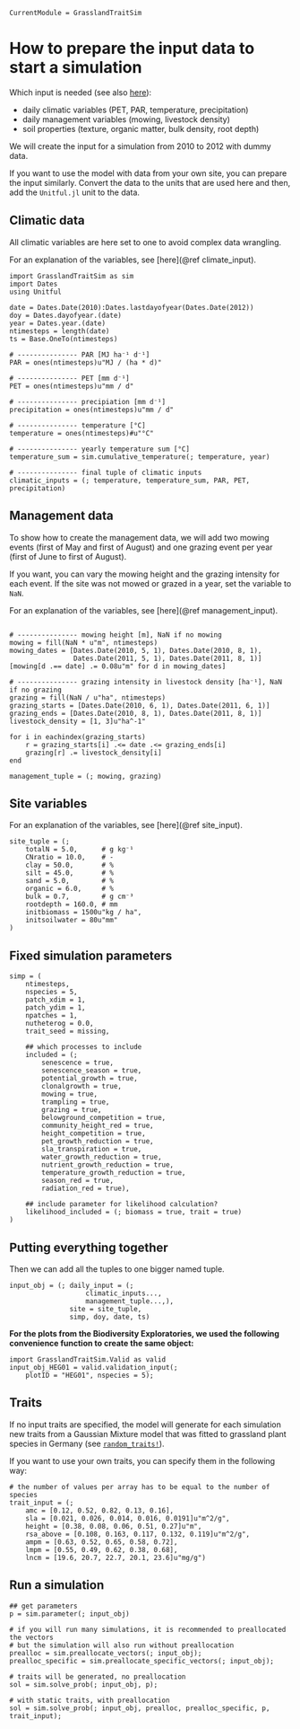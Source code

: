 ```@meta
CurrentModule = GrasslandTraitSim
```

# How to prepare the input data to start a simulation

Which input is needed (see also [here](@ref "Model inputs and outputs")):
- daily climatic variables (PET, PAR, temperature, precipitation)
- daily management variables (mowing, livestock density)
- soil properties (texture, organic matter, bulk density, root depth)

We will create the input for a simulation from 2010 to 2012 with
dummy data.

If you want to use the model with data from your own site, you can
prepare the input similarly. Convert the data to the units that
are used here and then, add the `Unitful.jl` unit to the data.

## Climatic data

All climatic variables are here set to one to avoid complex data wrangling.

For an explanation of the variables, see [here](@ref climate_input).

```@example input_creation
import GrasslandTraitSim as sim
import Dates
using Unitful

date = Dates.Date(2010):Dates.lastdayofyear(Dates.Date(2012))
doy = Dates.dayofyear.(date)
year = Dates.year.(date)
ntimesteps = length(date)
ts = Base.OneTo(ntimesteps) 

# --------------- PAR [MJ ha⁻¹ d⁻¹]
PAR = ones(ntimesteps)u"MJ / (ha * d)"

# --------------- PET [mm d⁻¹]
PET = ones(ntimesteps)u"mm / d"

# --------------- precipiation [mm d⁻¹]	
precipitation = ones(ntimesteps)u"mm / d"

# --------------- temperature [°C]
temperature = ones(ntimesteps)#u"°C"

# --------------- yearly temperature sum [°C]
temperature_sum = sim.cumulative_temperature(; temperature, year) 

# --------------- final tuple of climatic inputs
climatic_inputs = (; temperature, temperature_sum, PAR, PET, precipitation)
```

## Management data

To show how to create the management data, we will add two mowing events 
(first of May and first of August) and one grazing event per year
(first of June to first of August).

If you want, you can vary the mowing height and the grazing intensity
for each event. If the site was not mowed or grazed in a year, set the
variable to `NaN`.

For an explanation of the variables, see [here](@ref management_input).

```@example input_creation

# --------------- mowing height [m], NaN if no mowing
mowing = fill(NaN * u"m", ntimesteps)
mowing_dates = [Dates.Date(2010, 5, 1), Dates.Date(2010, 8, 1), 
                Dates.Date(2011, 5, 1), Dates.Date(2011, 8, 1)]
[mowing[d .== date] .= 0.08u"m" for d in mowing_dates]

# --------------- grazing intensity in livestock density [ha⁻¹], NaN if no grazing
grazing = fill(NaN / u"ha", ntimesteps)
grazing_starts = [Dates.Date(2010, 6, 1), Dates.Date(2011, 6, 1)]
grazing_ends = [Dates.Date(2010, 8, 1), Dates.Date(2011, 8, 1)]
livestock_density = [1, 3]u"ha^-1"

for i in eachindex(grazing_starts)
    r = grazing_starts[i] .<= date .<= grazing_ends[i]
    grazing[r] .= livestock_density[i]
end

management_tuple = (; mowing, grazing)
```

## Site variables 

For an explanation of the variables, see [here](@ref site_input).

```@example input_creation
site_tuple = (;
    totalN = 5.0,      # g kg⁻¹
    CNratio = 10.0,    # -
    clay = 50.0,       # %
    silt = 45.0,       # %
    sand = 5.0,        # %
    organic = 6.0,     # %
    bulk = 0.7,        # g cm⁻³
    rootdepth = 160.0, # mm
    initbiomass = 1500u"kg / ha",
    initsoilwater = 80u"mm"
)           
```

## Fixed simulation parameters
```@example input_creation
simp = (
    ntimesteps, 
    nspecies = 5,  
    patch_xdim = 1, 
    patch_ydim = 1, 
    npatches = 1,
    nutheterog = 0.0, 
    trait_seed = missing,  
    
    ## which processes to include
    included = (;
        senescence = true,
        senescence_season = true,
        potential_growth = true,
        clonalgrowth = true,
        mowing = true,
        trampling = true,
        grazing = true,
        belowground_competition = true,
        community_height_red = true,
        height_competition = true,
        pet_growth_reduction = true,
        sla_transpiration = true,
        water_growth_reduction = true,
        nutrient_growth_reduction = true,
        temperature_growth_reduction = true,
        season_red = true,
        radiation_red = true),
    
    ## include parameter for likelihood calculation?
    likelihood_included = (; biomass = true, trait = true)
)
```

## Putting everything together

Then we can add all the tuples to one bigger named tuple.

```@example input_creation
input_obj = (; daily_input = (;
                   climatic_inputs..., 
                   management_tuple...,),
               site = site_tuple, 
               simp, doy, date, ts)
```

**For the plots from the Biodiversity Exploratories, we used the following convenience function
to create the same object:**
```@example
import GrasslandTraitSim.Valid as valid
input_obj_HEG01 = valid.validation_input(;
    plotID = "HEG01", nspecies = 5);
```

## Traits

If no input traits are specified, the model will generate for each simulation new traits from a Gaussian Mixture model that was fitted to grassland plant species in Germany (see [`random_traits!`](@ref)).

If you want to use your own traits, you can specify them in the following way:

```@example input_creation
# the number of values per array has to be equal to the number of species
trait_input = (;
    amc = [0.12, 0.52, 0.82, 0.13, 0.16],
    sla = [0.021, 0.026, 0.014, 0.016, 0.0191]u"m^2/g",
    height = [0.38, 0.08, 0.06, 0.51, 0.27]u"m",
    rsa_above = [0.108, 0.163, 0.117, 0.132, 0.119]u"m^2/g",
    ampm = [0.63, 0.52, 0.65, 0.58, 0.72],
    lmpm = [0.55, 0.49, 0.62, 0.38, 0.68],
    lncm = [19.6, 20.7, 22.7, 20.1, 23.6]u"mg/g")
```

## Run a simulation

```@example input_creation
## get parameters
p = sim.parameter(; input_obj)

# if you will run many simulations, it is recommended to preallocated the vectors
# but the simulation will also run without preallocation 
prealloc = sim.preallocate_vectors(; input_obj);
prealloc_specific = sim.preallocate_specific_vectors(; input_obj);

# traits will be generated, no preallocation
sol = sim.solve_prob(; input_obj, p);

# with static traits, with preallocation
sol = sim.solve_prob(; input_obj, prealloc, prealloc_specific, p, trait_input);
```